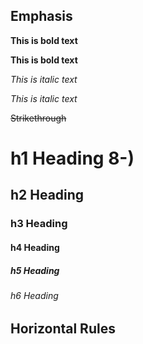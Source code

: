 ## Emphasis

**This is bold text**

__This is bold text__

*This is  italic text*

_This is italic text_

~~Strikethrough~~

# h1 Heading 8-)
## h2 Heading
### h3 Heading
#### h4 Heading
##### h5 Heading
###### h6 Heading


## Horizontal Rules
